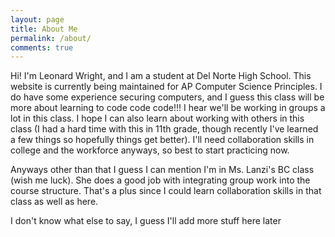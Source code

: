 ```yaml
---
layout: page
title: About Me
permalink: /about/
comments: true
---
```


Hi! I'm Leonard Wright, and I am a student at Del Norte High School.
This website is currently being maintained for AP Computer Science Principles.
I do have some experience securing computers, and I guess this class will be more about learning to code code code!!!
I hear we'll be working in groups a lot in this class. I hope I can also learn about working with others in this class (I had a hard time with this in 11th grade, though recently I've learned a few things so hopefully things get better). I'll need collaboration skills in college and the workforce anyways, so best to start practicing now.

Anyways other than that I guess I can mention I'm in Ms. Lanzi's BC class (wish me luck). She does a good job with integrating group work into the course structure. That's a plus since I could learn collaboration skills in that class as well as here.

I don't know what else to say, I guess I'll add more stuff here later

